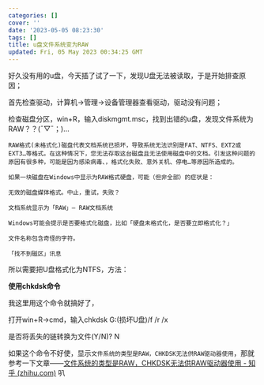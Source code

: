 ```yaml
---
categories: []
cover: ''
date: '2023-05-05 08:23:30'
tags: []
title: u盘文件系统变为RAW
updated: Fri, 05 May 2023 00:34:25 GMT
---
```

好久没有用的u盘，今天插了试了一下，发现U盘无法被读取，于是开始排查原因；

首先检查驱动，计算机->管理->设备管理器查看驱动，驱动没有问题；

检查磁盘分区，win+R，输入diskmgmt.msc，找到出错的u盘，发现文件系统为RAW？？(ˉ▽ˉ；)...

`RAW格式(未格式化)磁盘代表文档系统已损坏，导致系统无法识别是FAT、NTFS、EXT2或EXT3…等格式。在这种情况下，您无法存取这台磁盘且无法使用磁盘中的文档。引发这种问题的原因有很多种，可能是因为感染病毒、，格式化失败、意外关机、停电…等原因所造成的。`

`如果一块磁盘在Windows中显示为RAW格式硬盘，可能（但非全部）的症状是：`

`无效的磁盘媒体格式。中止，重试，失败？ `

`文档系统显示为「RAW」— RAW文档系统 `

`Windows可能会提示是否要格式化磁盘，比如「硬盘未格式化，是否要立即格式化？」 `

`文件名称包含奇怪的字符。 `

`「找不到磁区」讯息`

所以需要把U盘格式化为NTFS，方法：

**使用chkdsk命令**

我这里用这个命令就搞好了，

打开win+R->cmd，输入chkdsk G:(损坏U盘)/f /r /x

是否将丢失的链转换为文件(Y/N)? N

如果这个命令不好使，显示`文件系统的类型是RAW，CHKDSK无法供RAW驱动器使用`，那就参考一下文章——[文件系统的类型是RAW，CHKDSK无法供RAW驱动器使用 - 知乎 (zhihu.com)](https://zhuanlan.zhihu.com/p/393142509) 叭
